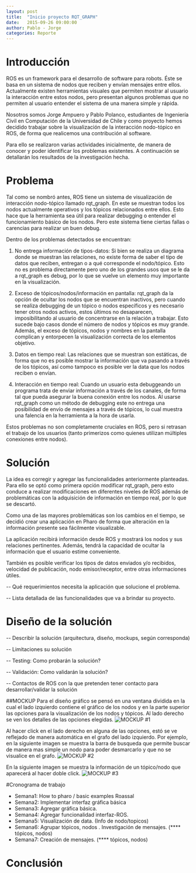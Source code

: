 ```yaml
---
layout: post
title:  "Inicio proyecto RQT_GRAPH"
date:   2015-09-26 09:00:00
author: Pablo - Jorge
categories: Reporte
---
```


# Introducción

ROS es un framework para el desarrollo de software para robots. Éste se basa en un sistema de nodos que reciben y envían mensajes entre ellos. Actualmente existen herramientas visuales que permiten mostrar al usuario la interacción entre estos nodos, pero presentan algunos problemas que no permiten al usuario entender el sistema de una manera simple y rápida.

Nosotros somos Jorge Ampuero y Pablo Polanco, estudiantes de Ingeniería Civil en Computación de la Universidad de Chile y como proyecto hemos decidido trabajar sobre la visualización de la interacción nodo-tópico en ROS, de forma que realicemos una contribución al software.

Para ello se realizaron varias actividades inicialmente, de manera de conocer y poder identificar los problemas existentes. A continuación se detallarán los resultados de la investigación hecha.


# Problema

Tal como se nombró antes, ROS tiene un sistema de visualización de interacción nodo-tópico llamado rqt_graph. En este se muestran todos los nodos actualmente operativos y los tópicos relacionados entre ellos. Esto hace que la herramienta sea útil para realizar debugging o entender el funcionamiento básico de los nodos. Pero este sistema tiene ciertas fallas o carencias para realizar un buen debug.

Dentro de los problemas detectados se encuentran:

1. No entrega información de tipos-datos: Si bien se realiza un diagrama donde se muestran las relaciones, no existe forma de saber el tipo de datos que reciben, entregan o a qué corresponde el nodo/tópico. Esto no es problema directamente pero uno de los grandes usos que se le da a rqt_graph es debug, por lo que se vuelve un elemento muy importante en la visualización.

2. Exceso de tópicos/nodos/información en pantalla: rqt_graph da la opción de ocultar los nodos que se encuentran inactivos, pero cuando se realiza debugging de un tópico o nodos específicos y es necesario tener otros nodos activos, estos últimos no desaparecen, imposibilitando al usuario de concentrarse en la relación a trabajar. Esto sucede bajo casos donde el número de nodos y tópicos es muy grande. Además, el exceso de tópicos, nodos y nombres en la pantalla complican y entorpecen la visualización correcta de los elementos objetivo.

3. Datos en tiempo real: Las relaciones que se muestran son estáticas, de forma que no es posible mostrar la información que va pasando a través de los tópicos, así como tampoco es posible ver la data que los nodos reciben o envían.

4. Interacción en tiempo real: Cuando un usuario esta debuggeando un programa trata de enviar información a través de los canales, de forma tal que pueda asegurar la buena conexión entre los nodos. Al usarse rqt_graph como un método de debugging este no entrega una posibilidad de envío de mensajes a través de tópicos, lo cual muestra una falencia en la herramienta a la hora de usarla.

Estos problemas no son completamente cruciales en ROS, pero si retrasan el trabajo de los usuarios (tanto primerizos como quienes utilizan múltiples conexiones entre nodos).

# Solución

 La idea es corregir y agregar las funcionalidades anteriormente planteadas. Para ello se optó como primera opción modificar rqt_graph, pero esto conduce a realizar modificaciones en diferentes niveles de ROS además de problemáticas con la adquisición de información en tiempo real, por lo que se descartó.
 
 Como una de las mayores problemáticas son los cambios en el tiempo, se decidió crear una aplicación en Pharo de forma que alteración en la información presente sea fácilmente visualizable.
 
 La aplicación recibirá información desde ROS y mostrará los nodos y sus relaciones pertinentes. Además, tendrá la capacidad de ocultar la información que el usuario estime conveniente.
 
 También es posible verificar los tipos de datos enviados y/o recibidos, velocidad de publicación, nodo emisor/receptor, entre otras informaciones útiles.
 
 
-- Qué requerimientos necesita la aplicación que solucione el problema.

-- Lista detallada de las funcionalidades que va a brindar su proyecto.

# Diseño de la solución

-- Describir la solución (arquitectura, diseño, mockups, según corresponda)

-- Limitaciones su solución

-- Testing: Como probarán la solución?

-- Validación: Como validarán la solución?

-- Contactos de ROS con la que pretenden tener contacto para desarrollar/validar la solución



##MOCKUP
Para el diseño gráfico se pensó en una ventana dividida en la cual el lado  izquierdo contiene el gráfico de los nodos y en la parte superior las opciones para la visualización de los nodos y tópicos. Al lado derecho se ven los detalles de las opciones elegidas.
![MOCKUP #1]({{site.baseurl}}/assets/reports/001.PNG )

Al hacer click en el lado derecho en alguna de las opciones, estó se ve reflejado de manera automática en el grafo del lado izquierdo. Por ejemplo, en la siguiente imagen se muestra la barra de busqueda que permite buscar de manera mas simple un nodo para poder desmarcarlo y que no se visualice en el grafo.
![MOCKUP #2]({{site.baseurl}}/assets/reports/002.PNG )

En la siguiente imagen se muestra la información de un tópico/nodo que aparecerá al hacer doble click.
![MOCKUP #3]({{site.baseurl}}/assets/reports/003.PNG )



#Cronograma de trabajo
* Semana1: How to pharo / basic examples Roassal
* Semana2: Implementar interfaz gráfica básica
* Semana3: Agregar gráfica básica.
* Semana4: Agregar funcionalidad interfaz-ROS.
* Semana5: Visualización de data. (Info de nodo/topicos)
* Semana6: Agrupar tópicos, nodos .  Investigación de mensajes. (**** tópicos, nodos)
* Semana7: Creación de mensajes. (**** tópicos, nodos)
 

# Conclusión


